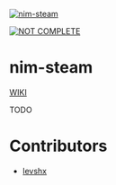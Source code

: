 [![nim-steam](https://socialify.git.ci/levshx/nim-steam/image?description=1&descriptionEditable=Steam%20Network%20Library&font=KoHo&forks=1&logo=https%3A%2F%2Fraw.githubusercontent.com%2Flevshx%2Fnim-steam%2Fmain%2Fresources%2Fnim-steam.png%3Fraw%3Dtrue&owner=1&pattern=Floating%20Cogs&pulls=1&stargazers=1&theme=Dark)](https://github.com/levshx/nim-steam)

[![NOT COMPLETE](https://img.shields.io/static/v1?label=Attention&message=Project%20in%20development&color=red)](https://github.com/levshx/nim-steam)

# nim-steam 
[WIKI](https://github.com/levshx/nim-steam/wiki)

TODO


# Contributors

- [levshx](https://github.com/levshx)
